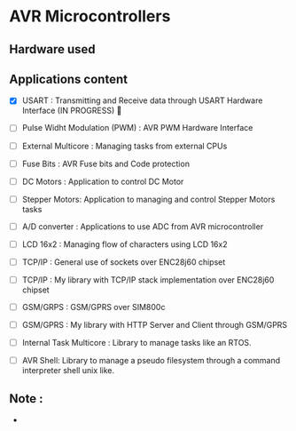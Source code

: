 # AVR Microcontrollers



## Hardware used



## Applications content
* [x] USART : Transmitting and Receive data through USART Hardware Interface (IN PROGRESS) :pushpin:
* [ ] Pulse Widht Modulation (PWM) : AVR PWM Hardware Interface 
* [ ] External Multicore : Managing tasks from external CPUs
* [ ] Fuse Bits : AVR Fuse bits and Code protection
* [ ] DC Motors : Application to control DC Motor
* [ ] Stepper Motors: Application to managing and control Stepper Motors tasks
* [ ] A/D converter : Applications to use ADC from AVR microcontroller
* [ ] LCD 16x2 : Managing flow of characters using LCD 16x2
* [ ] TCP/IP : General use of sockets over ENC28j60 chipset
* [ ] TCP/IP : My library with TCP/IP stack implementation over ENC28j60 chipset
* [ ] GSM/GRPS : GSM/GPRS over SIM800c 
* [ ] GSM/GPRS : My library with HTTP Server and Client through GSM/GPRS
* [ ] Internal Task Multicore : Library to manage tasks like an RTOS.
* [ ] AVR Shell: Library to manage a pseudo filesystem through a command interpreter shell unix like.
 

## Note : 
- 
